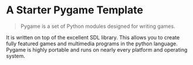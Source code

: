 # A Starter Pygame Template

> Pygame is a set of Python modules designed for writing games.

It is written on top of the excellent SDL library. 
This allows you to create fully featured games and multimedia programs in the python language. Pygame is highly portable and runs on nearly every platform and operating system.
